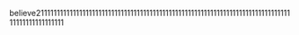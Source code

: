 believe211111111111111111111111111111111111111111111111111111111111111111111111111111111111111111111111
